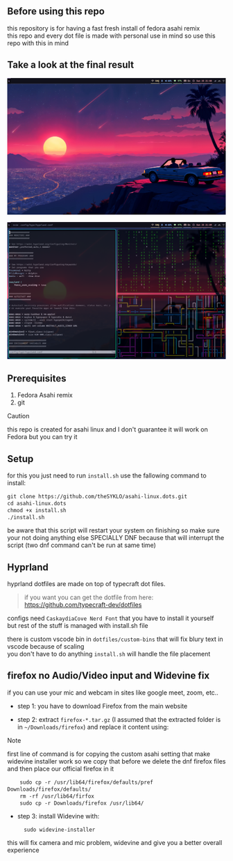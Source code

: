 ## Before using this repo
this repository is for having a fast fresh install of fedora asahi remix <br/>
this repo and every dot file is made with personal use in mind so use this repo with this in mind

## Take a look at the final result
![how it's look without any apps open](./Screenshots/empty.png?raw=true)

![after opening some apps](./Screenshots/appsOpen.png?raw=true)

## Prerequisites
1. Fedora Asahi remix
2. git

> [!CAUTION]
>this repo is created for asahi linux and I don't guarantee it will work on Fedora but you can try it

## Setup
for this you just need to run `install.sh` use the fallowing command to install: <br/>

	git clone https://github.com/theSYKLO/asahi-linux.dots.git
  	cd asahi-linux.dots
	chmod +x install.sh
	./install.sh
 
be aware that this script will restart your system on finishing so make sure your not doing anything else SPECIALLY DNF
because that will interrupt the script (two dnf command can't be run at same time) <br/>

## Hyprland
hyprland dotfiles are made on top of typecraft dot files. <br/>
>if you want you can get the dotfile from here:<br/>
>https://github.com/typecraft-dev/dotfiles

configs need `CaskaydiaCove Nerd Font` that you have to install it yourself <br/>
but rest of the stuff is managed with install.sh file <br/>

there is custom vscode bin in `dotfiles/custom-bins` that will fix blury text in vscode because of scaling <br/>
you don't have to do anything `install.sh` will handle the file placement

## firefox no Audio/Video input and Widevine fix
if you can use your mic and webcam in sites like google meet, zoom, etc.. <br/>

+ step 1: you have to download Firefox from the main website <br/>

+ step 2: extract `firefox-*.tar.gz` (I assumed that the extracted folder is in `~/Downloads/firefox`) and replace it content using: <br/>
> [!NOTE]
>first line of command is for copying the custom asahi setting that make widevine installer work so we copy that before we delete the dnf firefox files and then place our official firefox in it

		sudo cp -r /usr/lib64/firefox/defaults/pref Downloads/firefox/defaults/
		rm -rf /usr/lib64/firfox
		sudo cp -r Downloads/firefox /usr/lib64/


+ step 3: install Widevine with:

		sudo widevine-installer

this will fix camera and mic problem, widevine and give you a better overall experience
